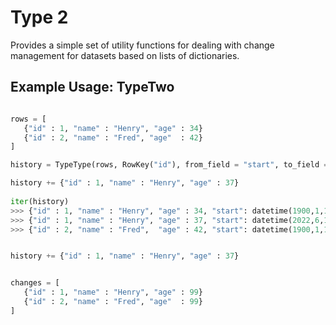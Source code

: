 # Type 2

Provides a simple set of utility functions for dealing with change management for datasets based on lists of dictionaries.

## Example Usage: TypeTwo

 ```python

rows = [
    {"id" : 1, "name" : "Henry", "age" : 34}
    {"id" : 2, "name" : "Fred", "age"  : 42}
]

history = TypeType(rows, RowKey("id"), from_field = "start", to_field = "end")

history += {"id" : 1, "name" : "Henry", "age" : 37}
    
iter(history)
>>> {"id" : 1, "name" : "Henry", "age" : 34, "start": datetime(1900,1,1),  "end": datetime(2022,6,12)}
>>> {"id" : 1, "name" : "Henry", "age" : 37, "start": datetime(2022,6,12), "end": datetime(2999,12,31)}
>>> {"id" : 2, "name" : "Fred",  "age" : 42, "start": datetime(1900,1,1),  "end": datetime(2999,12,31)}


history += {"id" : 1, "name" : "Henry", "age" : 37}


changes = [
    {"id" : 1, "name" : "Henry", "age" : 99}
    {"id" : 2, "name" : "Fred", "age"  : 99}
]


```